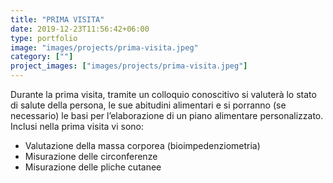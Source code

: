 ```yaml
---
title: "PRIMA VISITA"
date: 2019-12-23T11:56:42+06:00
type: portfolio
image: "images/projects/prima-visita.jpeg"
category: [""]
project_images: ["images/projects/prima-visita.jpeg"]
---
```


Durante la prima visita, tramite un colloquio conoscitivo si valuterà lo stato di salute della persona, le sue abitudini alimentari e si porranno (se necessario) le basi per l’elaborazione di un piano alimentare personalizzato. 
Inclusi nella prima visita vi sono:
- Valutazione della massa corporea (bioimpedenziometria)
- Misurazione delle circonferenze
- Misurazione delle pliche cutanee
